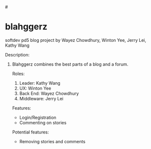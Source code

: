 #<h1> blahggerz </h1>
softdev pd5 blog project
by Wayez Chowdhury, Winton Yee, Jerry Lei, Kathy Wang

Description:<ol>
<li> Blahggerz combines the best parts of a blog and a forum. </li>

Roles:<ol>
<li>Leader: Kathy Wang</li>
<li>UX: Winton Yee</li>
<li>Back End: Wayez Chowdhury</li>
<li>Middleware: Jerry Lei</li>
</ol>

Features:<ul>
<li>Login/Registration</li>
<li>Commenting on stories</li>
</ul>

Potential features:<ul>
<li>Removing stories and comments</li>
</ul>
